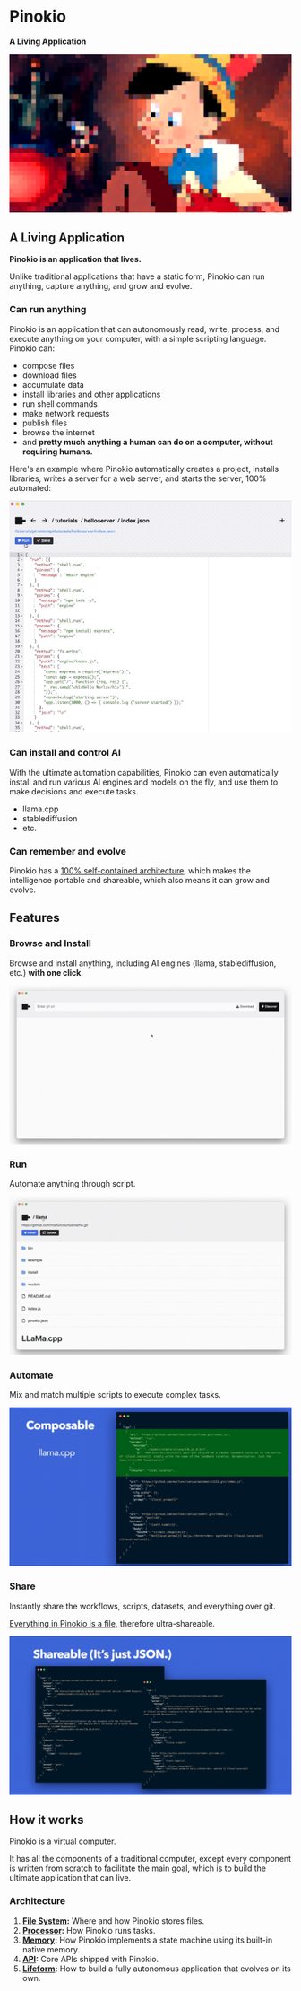 # Pinokio

<b>A Living Application</b>

![pinokio.png](pinokio5.png)

## A Living Application

**Pinokio is an application that lives.**

Unlike traditional applications that have a static form, Pinokio can run anything, capture anything, and grow and evolve.

### Can run anything


Pinokio is an application that can autonomously read, write, process, and execute anything on your computer, with a simple scripting language. Pinokio can:

- compose files
- download files
- accumulate data
- install libraries and other applications
- run shell commands
- make network requests
- publish files
- browse the internet
- and **pretty much anything a human can do on a computer, without requiring humans.**

Here's an example where Pinokio automatically creates a project, installs libraries, writes a server for a web server, and starts the server, 100% automated:

![helloserver.gif](helloserver.gif)

### Can install and control AI

With the ultimate automation capabilities, Pinokio can even automatically install and run various AI engines and models on the fly, and use them to make decisions and execute tasks.

- llama.cpp
- stablediffusion
- etc.

### Can remember and evolve

Pinokio has a [100% self-contained architecture](fs/overview#everything-is-a-file), which makes the intelligence portable and shareable, which also means it can grow and evolve.

## Features

### Browse and Install

Browse and install anything, including AI engines (llama, stablediffusion, etc.) **with one click**.

![install.gif](install.gif)

### Run

Automate anything through script.

![run.gif](run.gif)

### Automate

Mix and match multiple scripts to execute complex tasks.

![automate.gif](automate.gif)

### Share

Instantly share the workflows, scripts, datasets, and everything over git.

[Everything in Pinokio is a file](fs/overview.html), therefore ultra-shareable.

![share.gif](share.gif)


## How it works

Pinokio is a virtual computer.

It has all the components of a traditional computer, except every component is written from scratch to facilitate the main goal, which is to build the ultimate application that can live.

### Architecture

1. **[File System](fs/overview):** Where and how Pinokio stores files.
2. **[Processor](processor/overview):** How Pinokio runs tasks.
2. **[Memory](memory/overview):** How Pinokio implements a state machine using its built-in native memory.
4. **[API](api/overview):** Core APIs shipped with Pinokio.
5. **[Lifeform](ai/overview):** How to build a fully autonomous application that evolves on its own.

